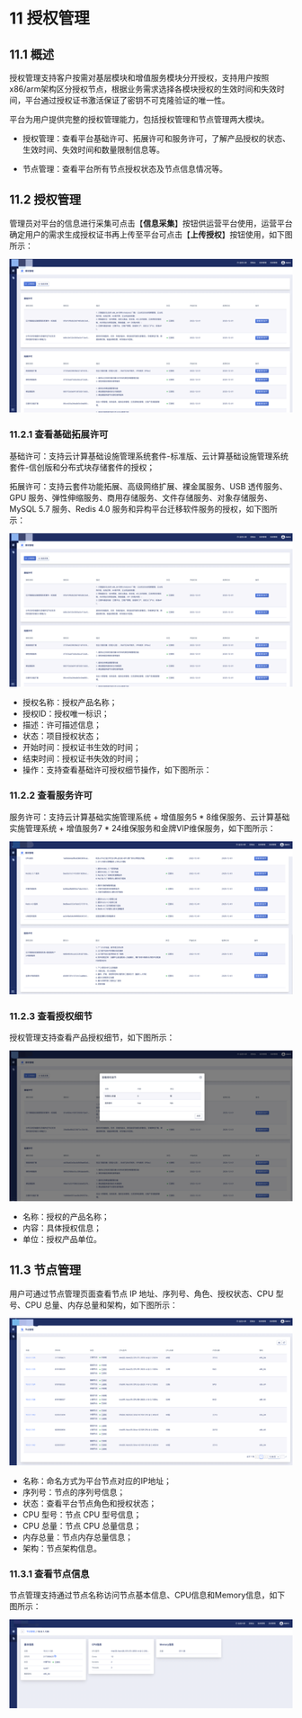 # 11 授权管理

## 11.1 概述

授权管理支持客户按需对基层模块和增值服务模块分开授权，支持用户按照x86/arm架构区分授权节点，根据业务需求选择各模块授权的生效时间和失效时间，平台通过授权证书激活保证了密钥不可克隆验证的唯一性。

平台为用户提供完整的授权管理能力，包括授权管理和节点管理两大模块。

- 授权管理：查看平台基础许可、拓展许可和服务许可，了解产品授权的状态、生效时间、失效时间和数量限制信息等。

- 节点管理：查看平台所有节点授权状态及节点信息情况等。

## 11.2 授权管理

管理员对平台的信息进行采集可点击【**信息采集**】按钮供运营平台使用，运营平台确定用户的需求生成授权证书再上传至平台可点击【**上传授权**】按钮使用，如下图所示：

![order](../images/adminguide/license.png)

### 11.2.1 查看基础拓展许可

基础许可：支持云计算基础设施管理系统套件-标准版、云计算基础设施管理系统套件-信创版和分布式块存储套件的授权；

拓展许可：支持云套件功能拓展、高级网络扩展、裸金属服务、USB 透传服务、GPU 服务、弹性伸缩服务、商用存储服务、文件存储服务、对象存储服务、MySQL 5.7 服务、Redis 4.0 服务和异构平台迁移软件服务的授权，如下图所示：

![order](../images/adminguide/license.png)

- 授权名称：授权产品名称；
- 授权ID：授权唯一标识；
- 描述：许可描述信息；
- 状态：项目授权状态；
- 开始时间：授权证书生效的时间；
- 结束时间：授权证书失效的时间；
- 操作：支持查看基础许可授权细节操作，如下图所示：

### 11.2.2 查看服务许可

服务许可：支持云计算基础实施管理系统 + 增值服务5 * 8维保服务、云计算基础实施管理系统 + 增值服务7 * 24维保服务和金牌VIP维保服务，如下图所示：

![order](../images/adminguide/service.png)



### 11.2.3 查看授权细节

授权管理支持查看产品授权细节，如下图所示：

![order](../images/adminguide/licensedetail.png)

- 名称：授权的产品名称；
- 内容：具体授权信息；
- 单位：授权产品单位。
## 11.3 节点管理

用户可通过节点管理页面查看节点 IP 地址、序列号、角色、授权状态、CPU 型号、CPU 总量、内存总量和架构，如下图所示：

![order](../images/adminguide/nodeset.png)

- 名称：命名方式为平台节点对应的IP地址；
- 序列号：节点的序列号信息；
- 状态：查看平台节点角色和授权状态；
- CPU 型号：节点 CPU 型号信息；
- CPU 总量：节点 CPU 总量信息；
- 内存总量：节点内存总量信息；
- 架构：节点架构信息。

### 11.3.1 查看节点信息

节点管理支持通过节点名称访问节点基本信息、CPU信息和Memory信息，如下图所示：

![order](../images/adminguide/node.png)







